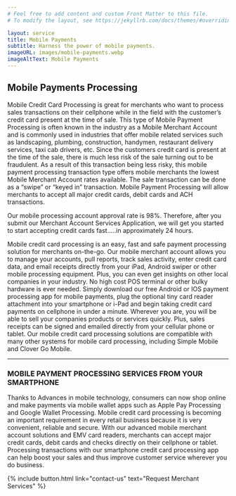 ```yaml
---
# Feel free to add content and custom Front Matter to this file.
# To modify the layout, see https://jekyllrb.com/docs/themes/#overriding-theme-defaults

layout: service
title: Mobile Payments
subtitle: Harness the power of mobile payments.
imageURL: images/mobile-payments.webp
imageAltText: Mobile Payments
---
```


## Mobile Payments Processing

Mobile Credit Card Processing is great for merchants who want to process sales transactions on their cellphone while in the field with the customer’s credit card present at the time of sale. This type of Mobile Payment Processing is often known in the industry as a Mobile Merchant Account and is commonly used in industries that offer mobile related services such as landscaping, plumbing, construction, handymen, restaurant delivery services, taxi cab drivers, etc. Since the customers credit card is present at the time of the sale, there is much less risk of the sale turning out to be fraudulent. As a result of this transaction being less risky, this mobile payment processing transaction type offers mobile merchants the lowest Mobile Merchant Account rates available. The sale transaction can be done as a “swipe” or “keyed in” transaction. Mobile Payment Processing will allow merchants to accept all major credit cards, debit cards and ACH transactions.

Our mobile processing account approval rate is 98%. Therefore, after you submit our Merchant Account Services Application, we will get you started to start accepting credit cards fast…..in approximately 24 hours.

Mobile credit card processing is an easy, fast and safe payment processing solution for merchants on-the-go. Our mobile merchant account allows you to manage your accounts, pull reports, track sales activity, enter credit card data, and email receipts directly from your iPad, Android swiper or other mobile processing equipment. Plus, you can even get insights on other local companies in your industry. No high cost POS terminal or other bulky hardware is ever needed. Simply download our free Android or IOS payment processing app for mobile payments, plug the optional tiny card reader attachment into your smartphone or i-Pad and begin taking credit card payments on cellphone in under a minute. Wherever you are, you will be able to sell your companies products or services quickly. Plus, sales receipts can be signed and emailed directly from your cellular phone or tablet. Our mobile credit card processing solutions are compatible with many other systems for mobile card processing, including Simple Mobile and Clover Go Mobile.

---

### MOBILE PAYMENT PROCESSING SERVICES FROM YOUR SMARTPHONE

Thanks to Advances in mobile technology, consumers can now shop online and make payments via mobile wallet apps such as Apple Pay Processing and Google Wallet Processing. Mobile credit card processing is becoming an important requirement in every retail business because it is very convenient, reliable and secure. With our advanced mobile merchant account solutions and EMV card readers, merchants can accept major credit cards, debit cards and checks directly on their cellphone or tablet. Processing transactions with our smartphone credit card processing app can help boost your sales and thus improve customer service wherever you do business.

{% include button.html link="contact-us" text="Request Merchant Services" %}